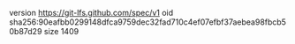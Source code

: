 version https://git-lfs.github.com/spec/v1
oid sha256:90eafbb0299148dfca9759dec32fad710c4ef07efbf37aebea98fbcb50b87d29
size 1409
